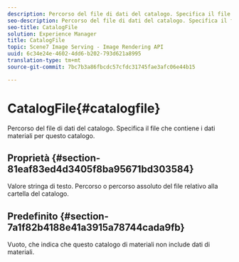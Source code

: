 ```yaml
---
description: Percorso del file di dati del catalogo. Specifica il file che contiene i dati materiali per questo catalogo.
seo-description: Percorso del file di dati del catalogo. Specifica il file che contiene i dati materiali per questo catalogo.
seo-title: CatalogFile
solution: Experience Manager
title: CatalogFile
topic: Scene7 Image Serving - Image Rendering API
uuid: 6c34e24e-4602-4dd6-b202-793d621a8995
translation-type: tm+mt
source-git-commit: 7bc7b3a86fbcdc57cfdc31745fae3afc06e44b15

---
```



# CatalogFile{#catalogfile}

Percorso del file di dati del catalogo. Specifica il file che contiene i dati materiali per questo catalogo.

## Proprietà {#section-81eaf83ed4d3405f8ba95671bd303584}

Valore stringa di testo. Percorso o percorso assoluto del file relativo alla cartella del catalogo.

## Predefinito {#section-7a1f82b4188e41a3915a78744cada9fb}

Vuoto, che indica che questo catalogo di materiali non include dati di materiali.
